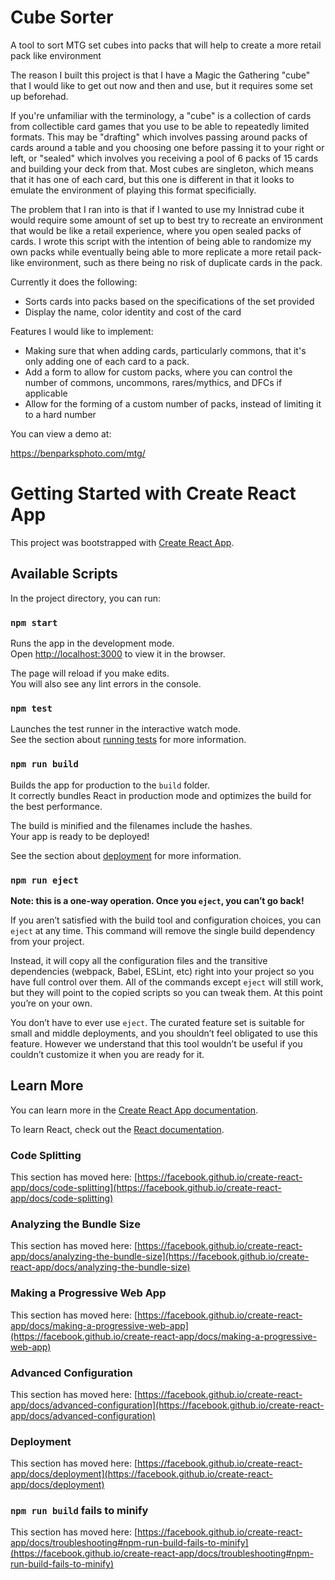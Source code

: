 # Cube Sorter

A tool to sort MTG set cubes into packs that will help to create a more retail pack like environment

The reason I built this project is that I have a Magic the Gathering "cube" that I would like to get out now and then and use, but it requires some set up beforehad.

If you're unfamiliar with the terminology, a "cube" is a collection of cards from collectible card games that you use to be able to repeatedly limited formats. This may be "drafting" which involves passing around packs of cards around a table and you choosing one before passing it to your right or left, or "sealed" which involves you receiving a pool of 6 packs of 15 cards and building your deck from that. Most cubes are singleton, which means that it has one of each card, but this one is different in that it looks to emulate the environment of playing this format specificially.

The problem that I ran into is that if I wanted to use my Innistrad cube it would require some amount of set up to best try to recreate an environment that would be like a retail experience, where you open sealed packs of cards. I wrote this script with the intention of being able to randomize my own packs while eventually being able to more replicate a more retail pack-like environment, such as there being no risk of duplicate cards in the pack.

Currently it does the following:

- Sorts cards into packs based on the specifications of the set provided
- Display the name, color identity and cost of the card

Features I would like to implement:
- Making sure that when adding cards, particularly commons, that it's only adding one of each card to a pack.
- Add a form to allow for custom packs, where you can control the number of commons, uncommons, rares/mythics, and DFCs if applicable
- Allow for the forming of a custom number of packs, instead of limiting it to a hard number

You can view a demo at:

https://benparksphoto.com/mtg/

# Getting Started with Create React App

This project was bootstrapped with [Create React App](https://github.com/facebook/create-react-app).

## Available Scripts

In the project directory, you can run:

### `npm start`

Runs the app in the development mode.\
Open [http://localhost:3000](http://localhost:3000) to view it in the browser.

The page will reload if you make edits.\
You will also see any lint errors in the console.

### `npm test`

Launches the test runner in the interactive watch mode.\
See the section about [running tests](https://facebook.github.io/create-react-app/docs/running-tests) for more information.

### `npm run build`

Builds the app for production to the `build` folder.\
It correctly bundles React in production mode and optimizes the build for the best performance.

The build is minified and the filenames include the hashes.\
Your app is ready to be deployed!

See the section about [deployment](https://facebook.github.io/create-react-app/docs/deployment) for more information.

### `npm run eject`

**Note: this is a one-way operation. Once you `eject`, you can’t go back!**

If you aren’t satisfied with the build tool and configuration choices, you can `eject` at any time. This command will remove the single build dependency from your project.

Instead, it will copy all the configuration files and the transitive dependencies (webpack, Babel, ESLint, etc) right into your project so you have full control over them. All of the commands except `eject` will still work, but they will point to the copied scripts so you can tweak them. At this point you’re on your own.

You don’t have to ever use `eject`. The curated feature set is suitable for small and middle deployments, and you shouldn’t feel obligated to use this feature. However we understand that this tool wouldn’t be useful if you couldn’t customize it when you are ready for it.

## Learn More

You can learn more in the [Create React App documentation](https://facebook.github.io/create-react-app/docs/getting-started).

To learn React, check out the [React documentation](https://reactjs.org/).

### Code Splitting

This section has moved here: [https://facebook.github.io/create-react-app/docs/code-splitting](https://facebook.github.io/create-react-app/docs/code-splitting)

### Analyzing the Bundle Size

This section has moved here: [https://facebook.github.io/create-react-app/docs/analyzing-the-bundle-size](https://facebook.github.io/create-react-app/docs/analyzing-the-bundle-size)

### Making a Progressive Web App

This section has moved here: [https://facebook.github.io/create-react-app/docs/making-a-progressive-web-app](https://facebook.github.io/create-react-app/docs/making-a-progressive-web-app)

### Advanced Configuration

This section has moved here: [https://facebook.github.io/create-react-app/docs/advanced-configuration](https://facebook.github.io/create-react-app/docs/advanced-configuration)

### Deployment

This section has moved here: [https://facebook.github.io/create-react-app/docs/deployment](https://facebook.github.io/create-react-app/docs/deployment)

### `npm run build` fails to minify

This section has moved here: [https://facebook.github.io/create-react-app/docs/troubleshooting#npm-run-build-fails-to-minify](https://facebook.github.io/create-react-app/docs/troubleshooting#npm-run-build-fails-to-minify)
